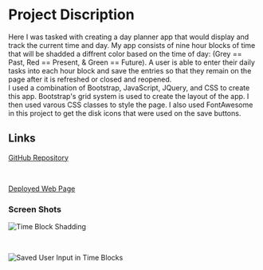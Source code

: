 # Project Discription

Here I was tasked with creating a day planner app that would display and track the current time and day.  My app consists of nine hour blocks of time that will be shadded a diffrent color based on the time of day: (Grey == Past, Red == Present, & Green == Future).  A user is able to enter their daily tasks into each hour block and save the entries so that they remain on the page after it is refreshed or closed and reopened.  
I used a combination of Bootstrap, JavaScript, JQuery, and CSS to create this app.  Bootstrap's grid system is used to create the layout of the app.  I then used varous CSS classes to style the page.  I also used FontAwesome in this project to get the disk icons that were used on the save buttons.  


## Links

[GitHub Repository](https://github.com/Tarbo13/Day-Planner)

<br>

[Deployed Web Page](https://tarbo13.github.io/Day-Planner/)

### Screen Shots

![Time Block Shadding](https://user-images.githubusercontent.com/68627417/95254126-478fce00-07d4-11eb-8777-af95044fc097.png)

<br>

![Saved User Input in Time Blocks](https://user-images.githubusercontent.com/68627417/95275407-41621780-07fd-11eb-9306-6e6d4e99db06.png)


